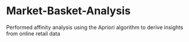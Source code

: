 # Market-Basket-Analysis
Performed affinity analysis using the Apriori algorithm to derive insights from online retail data
